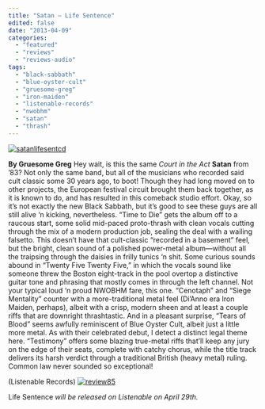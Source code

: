 ```yaml
---
title: "Satan – Life Sentence"
edited: false
date: "2013-04-09"
categories:
  - "featured"
  - "reviews"
  - "reviews-audio"
tags:
  - "black-sabbath"
  - "blue-oyster-cult"
  - "gruesome-greg"
  - "iron-maiden"
  - "listenable-records"
  - "nwobhm"
  - "satan"
  - "thrash"
---
```


[![satanlifesentcd](http://www.hellbound.ca/wp-content/uploads/2013/04/satanlifesentcd.jpg)](http://www.hellbound.ca/wp-content/uploads/2013/04/satanlifesentcd.jpg)

**By Gruesome Greg** Hey wait, is this the same _Court in the Act_ **Satan** from ’83? Not only the same band, but all of the musicians who recorded said cult classic some 30 years ago, to boot! Though they had long moved on to other projects, the European festival circuit brought them back together, as it is known to do, and has resulted in this comeback studio effort. Okay, so it’s not exactly the new Black Sabbath, but it’s good to see these guys are all still alive ‘n kicking, nevertheless. “Time to Die” gets the album off to a raucous start, some solid mid-paced proto-thrash with clean vocals cutting through the mix of a modern production job, sealing the deal with a wailing falsetto. This doesn’t have that cult-classic “recorded in a basement” feel, but the bright, clean sound of a polished power-metal album—without all the traipsing through the daisies in frilly tunics ‘n shit. Some curious sounds abound in “Twenty Five Twenty Five,” in which the vocals sound like someone threw the Boston eight-track in the pool overtop a distinctive guitar tone and phrasing that mostly comes in through the left channel. Not your typical loud ‘n proud NWOBHM fare, this one. “Cenotaph” and “Siege Mentality” counter with a more-traditional metal feel (Di’Anno era Iron Maiden, perhaps), albeit with a crisp, modern sheen and at least a couple riffs that are downright thrashtastic. And in a pleasant surprise, “Tears of Blood” seems awfully reminiscent of Blue Oyster Cult, albeit just a little more metal. As with their celebrated debut, I detect a distinct legal theme here. “Testimony” offers some blazing true-metal riffs that’ll keep any jury on the edge of their seats, complete with catchy chorus, while the title track delivers its harsh verdict through a traditional British (heavy metal) ruling. Common law never sounded so exceptional!

(Listenable Records) [![review85](http://www.hellbound.ca/wp-content/uploads/2009/08/review85.png)](http://www.hellbound.ca/wp-content/uploads/2009/08/review85.png)

Life Sentence _will be released on Listenable on April 29th._
